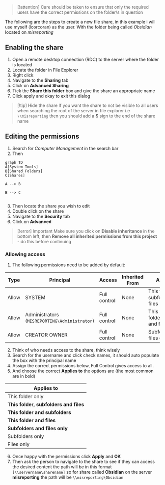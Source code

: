 >[!attention] 
Care should be taken to ensure that only the required users have the correct permissions on the folder/s in question

The following are the steps to create a new file share, in this example i will use myself (lcorcoran) as the user. With the folder being called *Obsidian* located on *misreporting*
## Enabling the share

1. Open a remote desktop connection (RDC) to the server where the folder is located
2. Locate the folder in File Explorer 
3. Right click
4. Navigate to the **Sharing** tab
5. Click on **Advanced Sharing**
6. Tick the **Share this folder** box and give the share an appropriate name
7. Click apply and okay to exit this dialog

>[!tip] Hide the share
>If you want the share to not be visible to all users when searching the root of the server in file explorer i.e ```\\misreporting``` then you should add a **$** sign to the end of the share name

## Editing the permissions
 1. Search for *Computer Management* in the search bar
 2. Then 
```mermaid
graph TD 
A[System Tools]
B[Shared Folders]
C[Shares]

A --> B

B --> C


```
3. Then locate the share you wish to edit
4. Double click on the share
5. Navigate to the **Security** tab 
6. Click on **Advanced**
>[!error] Important
Make sure you click on **Disable inheritance** in the bottom left, then **Remove all inherited permissions from this project** - do this before continuing

### Allowing access
1. The following permissions need to be added by default:

| Type | Principal | Access | Inherited From | Applies to |
|--|--|--|--|--| 
|Allow|SYSTEM|Full control|None|This folder, subfolder and files|
|Allow|Administrators (``MISREPORTING\Administrator``)|Full control|None|This folder,subfolders and files|
|Allow|CREATOR OWNER|Full control|None|Subfolders and files only|
2. Think of who needs access to the share, think wisely
3. Search for the username and click check names, it should auto populate the box with the principal name
4. Assign the correct permissions below, Full Control gives access to all.
5. And choose the correct **Applies to** the options are (the most common are in bold)

| Applies to |
|--|
|This folder only|
|**This folder, subfolders and files**|
|**This folder and subfolders**|
|**This folder and files**|
|**Subfolders and files only**|
|Subfolders only|
|Files only|
6. Once happy with the permissions click **Apply** and **OK**
7. Then ask the person to navigate to the share to see if they can access the desired content the path will be in this format ```[\\servername\sharename]``` so for share called **Obsidian** on the server **misreporting** the path will be ```\\misreporting\Obsidian```
